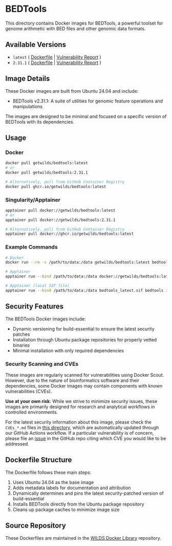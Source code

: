 # BEDTools

This directory contains Docker images for BEDTools, a powerful toolset for genome arithmetic with BED files and other genomic data formats.

## Available Versions

- `latest` ( [Dockerfile](https://github.com/getwilds/wilds-docker-library/blob/main/bedtools/Dockerfile_latest) | [Vulnerability Report](https://github.com/getwilds/wilds-docker-library/blob/main/bedtools/CVEs_latest.md) )
- `2.31.1` ( [Dockerfile](https://github.com/getwilds/wilds-docker-library/blob/main/bedtools/Dockerfile_2.31.1) | [Vulnerability Report](https://github.com/getwilds/wilds-docker-library/blob/main/bedtools/CVEs_2.31.1.md) )

## Image Details

These Docker images are built from Ubuntu 24.04 and include:

- BEDTools v2.31.1: A suite of utilities for genomic feature operations and manipulations

The images are designed to be minimal and focused on a specific version of BEDTools with its dependencies.

## Usage

### Docker

```bash
docker pull getwilds/bedtools:latest
# or
docker pull getwilds/bedtools:2.31.1

# Alternatively, pull from GitHub Container Registry
docker pull ghcr.io/getwilds/bedtools:latest
```

### Singularity/Apptainer

```bash
apptainer pull docker://getwilds/bedtools:latest
# or
apptainer pull docker://getwilds/bedtools:2.31.1

# Alternatively, pull from GitHub Container Registry
apptainer pull docker://ghcr.io/getwilds/bedtools:latest
```

### Example Commands

```bash
# Docker
docker run --rm -v /path/to/data:/data getwilds/bedtools:latest bedtools intersect -a file1.bed -b file2.bed > intersections.bed

# Apptainer
apptainer run --bind /path/to/data:/data docker://getwilds/bedtools:latest bedtools intersect -a file1.bed -b file2.bed > intersections.bed

# Apptainer (local SIF file)
apptainer run --bind /path/to/data:/data bedtools_latest.sif bedtools intersect -a file1.bed -b file2.bed > intersections.bed
```

## Security Features

The BEDTools Docker images include:

- Dynamic versioning for build-essential to ensure the latest security patches
- Installation through Ubuntu package repositories for properly vetted binaries
- Minimal installation with only required dependencies

### Security Scanning and CVEs

These images are regularly scanned for vulnerabilities using Docker Scout. However, due to the nature of bioinformatics software and their dependencies, some Docker images may contain components with known vulnerabilities (CVEs).

**Use at your own risk**: While we strive to minimize security issues, these images are primarily designed for research and analytical workflows in controlled environments.

For the latest security information about this image, please check the `CVEs_*.md` files in [this directory](https://github.com/getwilds/wilds-docker-library/tree/main/bedtools), which are automatically updated through our GitHub Actions workflow. If a particular vulnerability is of concern, please file an [issue](https://github.com/getwilds/wilds-docker-library/issues) in the GitHub repo citing which CVE you would like to be addressed.

## Dockerfile Structure

The Dockerfile follows these main steps:

1. Uses Ubuntu 24.04 as the base image
2. Adds metadata labels for documentation and attribution
3. Dynamically determines and pins the latest security-patched version of build-essential
4. Installs BEDTools directly from the Ubuntu package repository
5. Cleans up package caches to minimize image size

## Source Repository

These Dockerfiles are maintained in the [WILDS Docker Library](https://github.com/getwilds/wilds-docker-library) repository.

